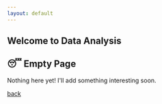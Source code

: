 ```yaml
---
layout: default
---
```


## Welcome to Data Analysis

## 😴 Empty Page

Nothing here yet! I'll add something interesting soon.

[back](./)
